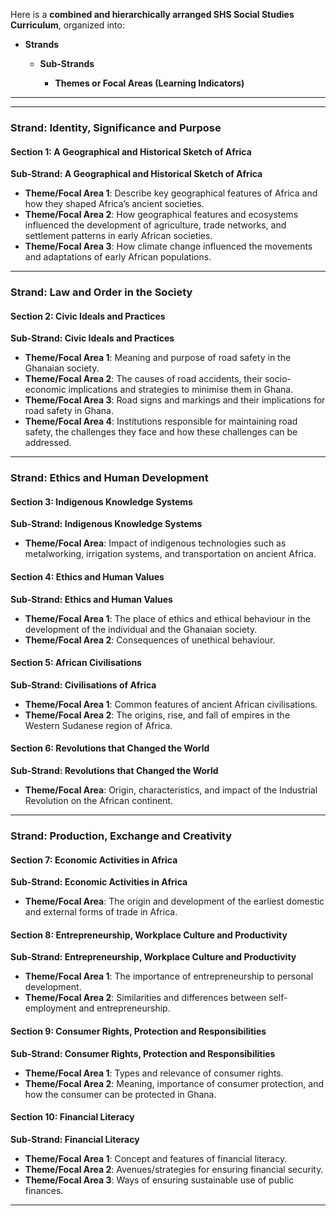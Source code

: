 Here is a **combined and hierarchically arranged SHS Social Studies Curriculum**, organized into:

* **Strands**

  * **Sub-Strands**

    * **Themes or Focal Areas (Learning Indicators)**

---

---

### **Strand: Identity, Significance and Purpose**

#### **Section 1: A Geographical and Historical Sketch of Africa**

**Sub-Strand: A Geographical and Historical Sketch of Africa**

* **Theme/Focal Area 1**: Describe key geographical features of Africa and how they shaped Africa’s ancient societies.
* **Theme/Focal Area 2**: How geographical features and ecosystems influenced the development of agriculture, trade networks, and settlement patterns in early African societies.
* **Theme/Focal Area 3**: How climate change influenced the movements and adaptations of early African populations.

---

### **Strand: Law and Order in the Society**

#### **Section 2: Civic Ideals and Practices**

**Sub-Strand: Civic Ideals and Practices**

* **Theme/Focal Area 1**: Meaning and purpose of road safety in the Ghanaian society.
* **Theme/Focal Area 2**: The causes of road accidents, their socio-economic implications and strategies to minimise them in Ghana.
* **Theme/Focal Area 3**: Road signs and markings and their implications for road safety in Ghana.
* **Theme/Focal Area 4**: Institutions responsible for maintaining road safety, the challenges they face and how these challenges can be addressed.

---

### **Strand: Ethics and Human Development**

#### **Section 3: Indigenous Knowledge Systems**

**Sub-Strand: Indigenous Knowledge Systems**

* **Theme/Focal Area**: Impact of indigenous technologies such as metalworking, irrigation systems, and transportation on ancient Africa.

#### **Section 4: Ethics and Human Values**

**Sub-Strand: Ethics and Human Values**

* **Theme/Focal Area 1**: The place of ethics and ethical behaviour in the development of the individual and the Ghanaian society.
* **Theme/Focal Area 2**: Consequences of unethical behaviour.

#### **Section 5: African Civilisations**

**Sub-Strand: Civilisations of Africa**

* **Theme/Focal Area 1**: Common features of ancient African civilisations.
* **Theme/Focal Area 2**: The origins, rise, and fall of empires in the Western Sudanese region of Africa.

#### **Section 6: Revolutions that Changed the World**

**Sub-Strand: Revolutions that Changed the World**

* **Theme/Focal Area**: Origin, characteristics, and impact of the Industrial Revolution on the African continent.

---

### **Strand: Production, Exchange and Creativity**

#### **Section 7: Economic Activities in Africa**

**Sub-Strand: Economic Activities in Africa**

* **Theme/Focal Area**: The origin and development of the earliest domestic and external forms of trade in Africa.

#### **Section 8: Entrepreneurship, Workplace Culture and Productivity**

**Sub-Strand: Entrepreneurship, Workplace Culture and Productivity**

* **Theme/Focal Area 1**: The importance of entrepreneurship to personal development.
* **Theme/Focal Area 2**: Similarities and differences between self-employment and entrepreneurship.

#### **Section 9: Consumer Rights, Protection and Responsibilities**

**Sub-Strand: Consumer Rights, Protection and Responsibilities**

* **Theme/Focal Area 1**: Types and relevance of consumer rights.
* **Theme/Focal Area 2**: Meaning, importance of consumer protection, and how the consumer can be protected in Ghana.

#### **Section 10: Financial Literacy**

**Sub-Strand: Financial Literacy**

* **Theme/Focal Area 1**: Concept and features of financial literacy.
* **Theme/Focal Area 2**: Avenues/strategies for ensuring financial security.
* **Theme/Focal Area 3**: Ways of ensuring sustainable use of public finances.

---


